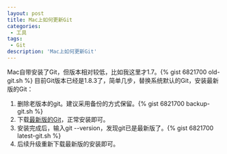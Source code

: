 ```yaml
---
layout: post
title: Mac上如何更新Git
categories: 
 - 工具
tags:
 - Git
description: 'Mac上如何更新Git'
---
```


Mac自带安装了Git，但版本相对较低，比如我这里才1.7。{% gist 6821700 old-git.sh %}
目前Git版本已经是1.8.3了，简单几步，替换系统默认的Git，安装最新版的Git：

1. 删除老版本的git。建议采用备份的方式保留。{% gist 6821700 backup-git.sh %}
2. 下载[最新版的Git](http://code.google.com/p/git-osx-installer/downloads/list)，正常安装即可。
3. 安装完成后，输入git --version，发现git已是最新版了。{% gist 6821700 latest-git.sh %}
4. 后续升级重新下载最新版的安装即可。